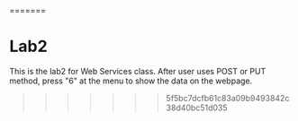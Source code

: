 
=======
# Lab2

This is the lab2 for Web Services class.
After user uses POST or PUT method, press "6" at the menu to show the data on the webpage. 
>>>>>>> 5f5bc7dcfb61c83a09b9493842c38d40bc51d035
